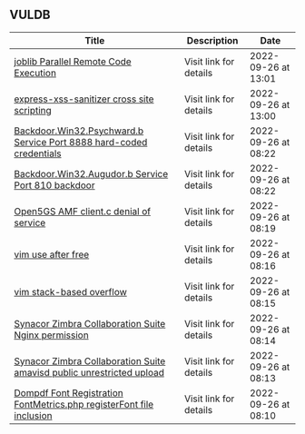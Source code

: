 ## VULDB
|Title|Description|Date|
|---|---|---|
| [joblib Parallel Remote Code Execution](https://vuldb.com/?id.209549) | Visit link for details | 2022-09-26 at 13:01 |
| [express-xss-sanitizer cross site scripting](https://vuldb.com/?id.209548) | Visit link for details | 2022-09-26 at 13:00 |
| [Backdoor.Win32.Psychward.b Service Port 8888 hard-coded credentials](https://vuldb.com/?id.209547) | Visit link for details | 2022-09-26 at 08:22 |
| [Backdoor.Win32.Augudor.b Service Port 810 backdoor](https://vuldb.com/?id.209546) | Visit link for details | 2022-09-26 at 08:22 |
| [Open5GS AMF client.c denial of service](https://vuldb.com/?id.209545) | Visit link for details | 2022-09-26 at 08:19 |
| [vim use after free](https://vuldb.com/?id.209544) | Visit link for details | 2022-09-26 at 08:16 |
| [vim stack-based overflow](https://vuldb.com/?id.209543) | Visit link for details | 2022-09-26 at 08:15 |
| [Synacor Zimbra Collaboration Suite Nginx permission](https://vuldb.com/?id.209542) | Visit link for details | 2022-09-26 at 08:14 |
| [Synacor Zimbra Collaboration Suite amavisd public unrestricted upload](https://vuldb.com/?id.209541) | Visit link for details | 2022-09-26 at 08:13 |
| [Dompdf Font Registration FontMetrics.php registerFont file inclusion](https://vuldb.com/?id.209540) | Visit link for details | 2022-09-26 at 08:10 |
